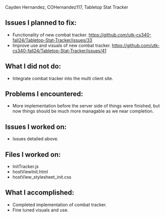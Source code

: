 Cayden Hernandez, COHernandez117, Tabletop Stat Tracker

## Issues I planned to fix:
- Functionality of new combat tracker. https://github.com/utk-cs340-fall24/Tabletop-Stat-Tracker/issues/33
- Improve use and visuals of new combat tracker. https://github.com/utk-cs340-fall24/Tabletop-Stat-Tracker/issues/41

## What I did not do:
- Integrate combat tracker into the multi client site.

## Problems I encountered:
-  More implementation before the server side of things were finished, but now things should be much more managable as we near completion.

## Issues I worked on:
- Issues detailed above.

## Files I worked on:
- InitTracker.js
- hostViewInit.html
- hostView_stylesheet_init.css

## What I accomplished:
- Completed implementation of combat tracker.
- Fine tuned visuals and use.